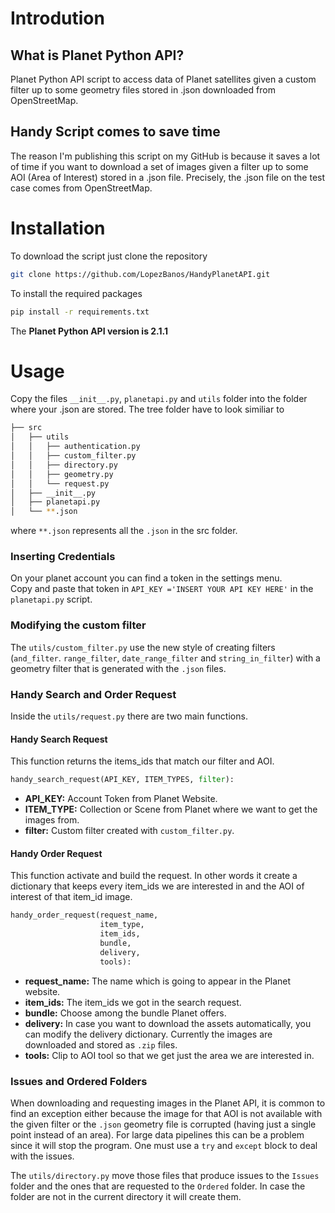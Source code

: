 # Introdution
## What is Planet Python API?
Planet Python API script to access data of Planet satellites given a custom filter up to some geometry files stored in .json downloaded from OpenStreetMap.

## Handy Script comes to save time
The reason I'm publishing this script on my GitHub is because it saves a lot of time if you want to download a set of images given a filter up to some AOI (Area of Interest) stored in a .json file. Precisely, the .json file on the test case comes from OpenStreetMap.

# Installation
To download the script just clone the repository 
```bash
git clone https://github.com/LopezBanos/HandyPlanetAPI.git
```
To install the required packages 
```bash
pip install -r requirements.txt
```
The **Planet Python API version is 2.1.1**
# Usage
Copy the files `__init__.py`, `planetapi.py` and `utils` folder into the folder where your .json are stored. The tree folder have to look similiar to
```bash
├── src
│   ├── utils
│   │   ├── authentication.py
│   │   ├── custom_filter.py
│   │   ├── directory.py
│   │   ├── geometry.py
│   │   └── request.py
│   ├── __init__.py
│   ├── planetapi.py
│   └── **.json
```
where `**.json` represents all the `.json` in the src folder. 
### Inserting Credentials
On your planet account you can find a token in the settings menu. <br> 
Copy and paste that token in `API_KEY ='INSERT YOUR API KEY HERE'` in the `planetapi.py` script.

### Modifying the custom filter
The `utils/custom_filter.py` use the new style of creating filters (`and_filter`. `range_filter`, `date_range_filter` and `string_in_filter`) with a geometry filter that is generated with the `.json` files.
### Handy Search and Order Request
Inside the `utils/request.py` there are two main functions. 
#### Handy Search Request
This function returns the items_ids that match our filter and AOI.
```python
handy_search_request(API_KEY, ITEM_TYPES, filter):
```
- **API_KEY:** Account Token from Planet Website.
- **ITEM_TYPE:** Collection or Scene from Planet where we want to get the images from. 
- **filter:** Custom filter created with `custom_filter.py`. <br>


#### Handy Order Request
This function activate and build the request. In other words it create a dictionary that keeps every item_ids we are interested in and the AOI of interest of that item_id image. 
```python
handy_order_request(request_name, 
                    item_type, 
                    item_ids, 
                    bundle, 
                    delivery, 
                    tools):
```

- **request_name:** The name which is going to appear in the Planet website.
- **item_ids:** The item_ids we got in the search request. 
- **bundle:** Choose among the bundle Planet offers.
- **delivery:** In case you want to download the assets automatically, you can modify the delivery dictionary. Currently the images are downloaded and stored as `.zip` files.
- **tools:** Clip to AOI tool so that we get just the area we are interested in.
### Issues and Ordered Folders
When downloading and requesting images in the Planet API, it is common to find an exception either because the image for that AOI is not available with the given filter or the `.json` geometry file is corrupted (having just a single point instead of an area). For large data pipelines this can be a problem since it will stop the program. One must use a `try` and `except` block to deal with the issues.  

The `utils/directory.py` move those files that produce issues to the `Issues` folder and the ones that are requested to the `Ordered` folder. In case the folder are not in the current directory it will create them. 

